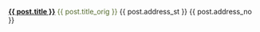 <a href="{{ post.url }}"><b>{{ post.title }}</b></a> <span class="feed_name_orig" style="color:darkolivegreen;">{{ post.title_orig }}</span> <span class="feed_address">{{ post.address_st }} {{ post.address_no }}</span>